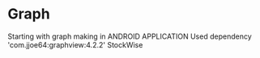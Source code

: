 # Graph
Starting with graph making in ANDROID APPLICATION
Used dependency 'com.jjoe64:graphview:4.2.2'
StockWise

